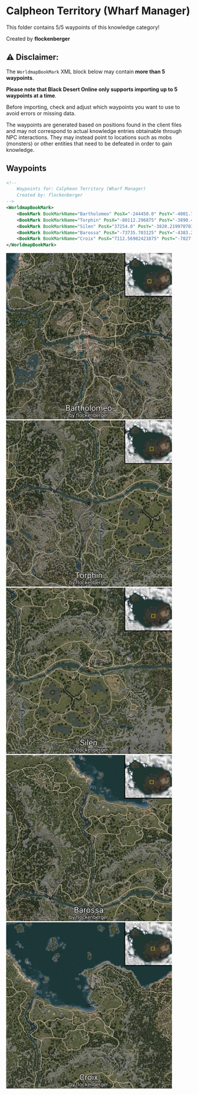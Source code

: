 # Calpheon Territory (Wharf Manager)

This folder contains 5/5 waypoints of this knowledge category!


Created by **flockenberger**

## ⚠️ Disclaimer:
The `WorldmapBookMark` XML block below may contain **more than 5 waypoints**.

**Please note that Black Desert Online only supports importing up to 5 waypoints at a time**.

Before importing, check and adjust which waypoints you want to use to avoid errors or missing data.

The waypoints are generated based on positions found in the client files and may not correspond to actual knowledge entries obtainable through NPC interactions.
They may instead point to locations such as mobs (monsters) or other entities that need to be defeated in order to gain knowledge.

## Waypoints
```xml
<!--
    Waypoints for: Calpheon Territory (Wharf Manager)
    Created by: flockenberger
-->
<WorldmapBookMark>
    <BookMark BookMarkName="Bartholomeo" PosX="-244450.0" PosY="-4001.719970703125" PosZ="-48939.19921875" />
    <BookMark BookMarkName="Torphin" PosX="-80112.296875" PosY="-3890.429931640625" PosZ="-68388.796875" />
    <BookMark BookMarkName="Silen" PosX="37254.0" PosY="-3820.219970703125" PosZ="-50722.3984375" />
    <BookMark BookMarkName="Barossa" PosX="-73735.703125" PosY="-4383.240234375" PosZ="38782.69921875" />
    <BookMark BookMarkName="Croix" PosX="7112.56982421875" PosY="-7827.759765625" PosZ="93635.5" />
</WorldmapBookMark>
```

<img src="./Calpheon Territory (Wharf Manager)_Bartholomeo_Preview.webp" width="450"/> <img src="./Calpheon Territory (Wharf Manager)_Torphin_Preview.webp" width="450"/> <img src="./Calpheon Territory (Wharf Manager)_Silen_Preview.webp" width="450"/> <img src="./Calpheon Territory (Wharf Manager)_Barossa_Preview.webp" width="450"/> <img src="./Calpheon Territory (Wharf Manager)_Croix_Preview.webp" width="450"/> 